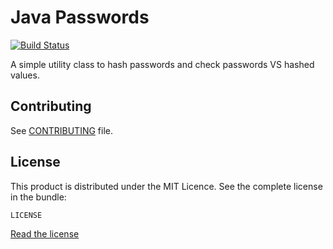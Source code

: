 # Java Passwords

[![Build
Status](https://secure.travis-ci.org/madmath03/password.png)](https://travis-ci.org/madmath03/password)

A simple utility class to hash passwords and check passwords VS hashed values.

## Contributing
See [CONTRIBUTING](https://github.com/madmath03/password/blob/master/CONTRIBUTING.md) file.

## License
This product is distributed under the MIT Licence.
See the complete license in the
bundle:

    LICENSE

[Read the license](https://github.com/madmath03/password/blob/master/LICENSE)
